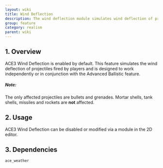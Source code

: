 ```yaml
---
layout: wiki
title: Wind Deflection
description: The wind deflection module simulates wind deflection of projectiles
group: feature
category: realism
parent: wiki
---
```


## 1. Overview
ACE3 Wind Deflection is enabled by default. This feature simulates the wind deflection of projectiles fired by players and is designed to work independently or in conjunction with the Advanced Ballistic feature.

<div class="panel callout">
    <h5>Note:</h5>
    <p>The only affected projectiles are bullets and grenades. Mortar shells, tank shells, missiles and rockets are <b>not</b> affected.</p>
</div>

## 2. Usage
ACE3 Wind Deflection can be disabled or modified via a module in the 2D editor.


## 3. Dependencies
`ace_weather`
